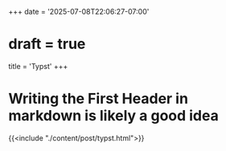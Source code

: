 +++
date = '2025-07-08T22:06:27-07:00'
# draft = true
title = 'Typst'
+++

# Writing the First Header in markdown is likely a good idea
 
{{<include "./content/post/typst.html">}}